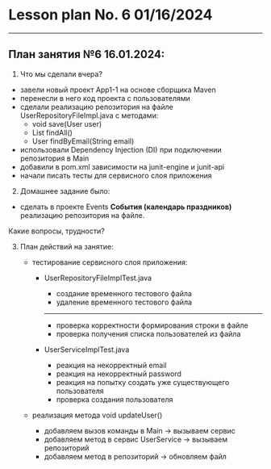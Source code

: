 # Lesson plan No. 6 01/16/2024




----------------------------------------------------------

## План занятия №6 16.01.2024:

1. Что мы сделали вчера?
 - завели новый проект App1-1 на основе сборщика Maven
 - перенесли в него код проекта с пользователями 
 - сделали реализацию репозитория на файле UserRepositoryFileImpl.java c методами:
   - void save(User user)
   - List<User> findAll()
   - User findByEmail(String email)
 - использовали Dependency Injection (DI) при подключении репозитория в Main
 - добавили в pom.xml зависимости на junit-engine и junit-api
 - начали писать тесты для сервисного слоя приложения

2. Домашнее задание было:
- сделать в проекте Events **События (календарь праздников)**
реализацию репозитория на файле.

Какие вопросы, трудности?

3. План действий на занятие:
    - тестирование сервисного слоя приложения:
      - UserRepositoryFileImplTest.java
        - создание временного тестового файла
        - удаление временного тестового файла
        ---------------------------------------------------
        - проверка корректности формирования строки в файле
        - проверка получения списка пользователей из файла
        
      - UserServiceImplTest.java
        - реакция на некорректный email
        - реакция на некорректный password
        - реакция на попытку создать уже существующего пользователя
        - проверка создания пользователя
      
    - реализация метода void updateUser()
      - добавляем вызов команды в Main -> вызываем сервис
      - добавляем метод в сервис UserService -> вызываем репозиторий
      - добавляем метод в репозиторий -> обновляем файл









